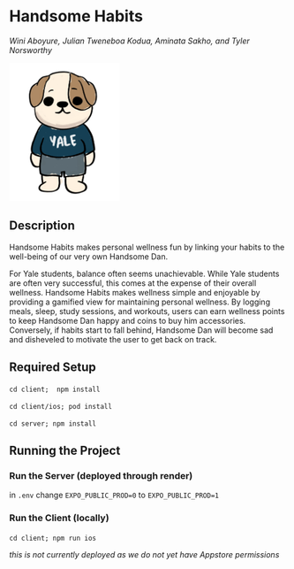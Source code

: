 # Handsome Habits
*Wini Aboyure, Julian Tweneboa Kodua, Aminata Sakho, and Tyler Norsworthy*

<img src="bulldog.png" width="200" height="250">

## Description
Handsome Habits makes personal wellness fun by linking your habits to the well-being of our very own Handsome Dan.

For Yale students, balance often seems unachievable. While Yale students are often very successful, this comes at the expense of their overall wellness. Handsome Habits makes wellness simple and enjoyable by providing a gamified view for maintaining personal wellness. By logging meals, sleep, study sessions, and workouts, users can earn wellness points to keep Handsome Dan happy and coins to buy him accessories. Conversely, if habits start to fall behind, Handsome Dan will become sad and disheveled to motivate the user to get back on track.


## Required Setup
`cd client; 
npm install`

`cd client/ios;
pod install`


`cd server;
npm install` 


## Running the Project

### Run the Server (deployed through render)
in `.env` change `EXPO_PUBLIC_PROD=0` to `EXPO_PUBLIC_PROD=1`

### Run the Client (locally)
`cd client;
npm run ios`

*this is not currently deployed as we do not yet have Appstore permissions*

